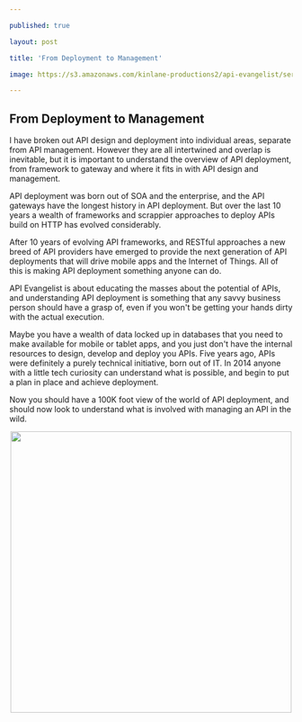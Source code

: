 ---
published: true
layout: post
title: 'From Deployment to Management'
image: https://s3.amazonaws.com/kinlane-productions2/api-evangelist/services/api-deployment-to-api-management.png
---

<h2>From Deployment to Management</h2>
<p>I have broken out API design and deployment into individual areas, separate from API management. However they are all intertwined and overlap is inevitable, but it is important to understand the overview of API deployment, from framework to gateway and where it fits in with API design and management.
<p>API deployment was born out of SOA and the enterprise, and the API gateways have the longest history in API deployment. But over the last 10 years a wealth of frameworks and scrappier approaches to deploy APIs build on HTTP has evolved considerably. &nbsp;
<p>After 10 years of evolving API frameworks, and RESTful approaches a new breed of API providers have emerged to provide the next generation of API deployments that will drive mobile apps and the Internet of Things. All of this is making API deployment something anyone can do.
<p>API Evangelist is about educating the masses about the potential of APIs, and understanding API deployment is something that any savvy business person should have a grasp of, even if you won't be getting your hands dirty with the actual execution.
<p>Maybe you have a wealth of data locked up in databases that you need to make available for mobile or tablet apps, and you just don't have the internal resources to design, develop and deploy you APIs. Five years ago, APIs were definitely a purely technical initiative, born out of IT. In 2014 anyone with a little tech curiosity can understand what is possible, and begin to put a plan in place and achieve deployment.
<p>Now you should have a 100K foot view of the world of API deployment, and should now look to understand what is involved with managing an API in the wild.
<p><img style="display: block; margin-left: auto; margin-right: auto;" src="https://s3.amazonaws.com/kinlane-productions2/api-evangelist/services/api-deployment-to-api-management.png" alt="" width="500" />

